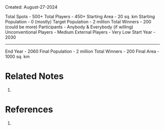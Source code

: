 Created: August-27-2024

Total Spots - 500+
Total Players - 450+
Starting Area - 20 sq. km
Starting Population - 0 (mostly)
Target Population - 2 million
Total Winners - 200 (could be more)
Participants - Anybody & Everybody (if willing)
Unconventional Players - Medium
External Players - Very Low
Start Year - 2030

___

End Year - 2060
Final Population - 2 million
Total Winners - 200
Final Area - 1000 sq. km

# Related Notes

1. 
# References

1. 
